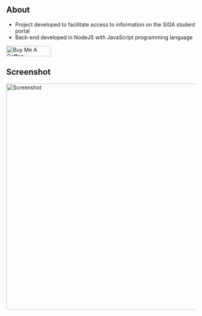 ## About

- Project developed to facilitate access to information on the SIGA student portal
- Back-end developed in NodeJS with JavaScript programming language

<a href="https://www.buymeacoffee.com/paulojunqueira" target="_blank"><img src="https://cdn.buymeacoffee.com/buttons/default-orange.png" alt="Buy Me A Coffee" height="28" width="119"></a>

## Screenshot
<img src="https://i.imgur.com/qPc73Mt.png" alt="Screenshot" width="1067" height="600" >